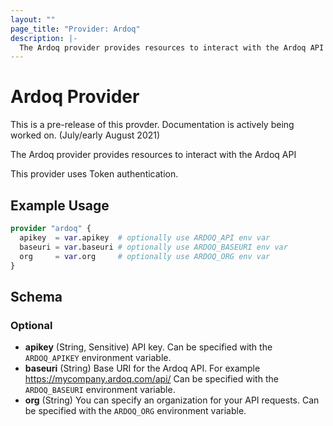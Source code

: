 ```yaml
---
layout: ""
page_title: "Provider: Ardoq"
description: |-
  The Ardoq provider provides resources to interact with the Ardoq API
---
```


# Ardoq Provider

This is a pre-release of this provder. Documentation is actively being worked on. (July/early August 2021)

The Ardoq provider provides resources to interact with the Ardoq API

This provider uses Token authentication.

## Example Usage

```terraform
provider "ardoq" {
  apikey  = var.apikey  # optionally use ARDOQ_API env var
  baseuri = var.baseuri # optionally use ARDOQ_BASEURI env var
  org     = var.org     # optionally use ARDOQ_ORG env var
}
```

<!-- schema generated by tfplugindocs -->
## Schema

### Optional

- **apikey** (String, Sensitive) API key. Can be specified with the `ARDOQ_APIKEY` environment variable.
- **baseuri** (String) Base URI for the Ardoq API. For example https://mycompany.ardoq.com/api/ Can be specified with the `ARDOQ_BASEURI` environment variable.
- **org** (String) You can specify an organization for your API requests. Can be specified with the `ARDOQ_ORG` environment variable.